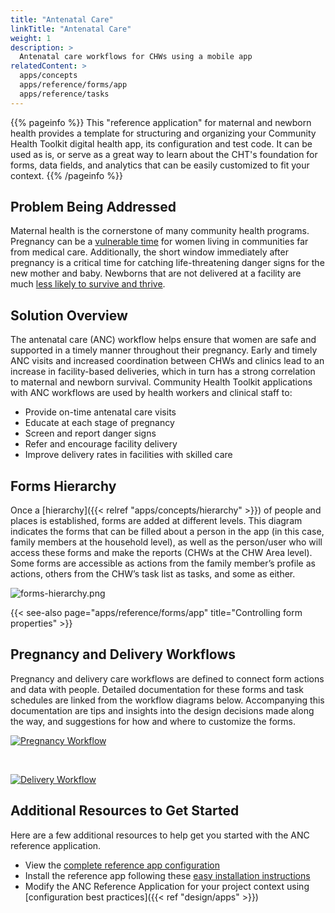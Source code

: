 ```yaml
---
title: "Antenatal Care"
linkTitle: "Antenatal Care"
weight: 1
description: >
  Antenatal care workflows for CHWs using a mobile app
relatedContent: >
  apps/concepts
  apps/reference/forms/app
  apps/reference/tasks
---
```


{{% pageinfo %}}
This "reference application" for maternal and newborn health provides a template for structuring and organizing your Community Health Toolkit digital health app, its configuration and test code. It can be used as is, or serve as a great way to learn about the CHT's foundation for forms, data fields, and analytics that can be easily customized to fit your context.
{{% /pageinfo %}}

## Problem Being Addressed

Maternal health is the cornerstone of many community health programs. Pregnancy can be a [vulnerable time](https://www.who.int/health-topics/maternal-health) for women living in communities far from medical care. Additionally, the short window immediately after pregnancy is a critical time for catching life-threatening danger signs for the new mother and baby. Newborns that are not delivered at a facility are much [less likely to survive and thrive](https://www.who.int/health-topics/newborn-health).

## Solution Overview

The antenatal care (ANC) workflow helps ensure that women are safe and supported in a timely manner throughout their pregnancy. Early and timely ANC visits and increased coordination between CHWs and clinics lead to an increase in facility-based deliveries, which in turn has a strong correlation to maternal and newborn survival. Community Health Toolkit applications with ANC workflows are used by health workers and clinical staff to:

- Provide on-time antenatal care visits
- Educate at each stage of pregnancy
- Screen and report danger signs
- Refer and encourage facility delivery
- Improve delivery rates in facilities with skilled care

## Forms Hierarchy

Once a [hierarchy]({{< relref "apps/concepts/hierarchy" >}}) of people and places is established, forms are added at different levels. This diagram indicates the forms that can be filled about a person in the app (in this case, family members at the household level), as well as the person/user who will access these forms and make the reports (CHWs at the CHW Area level). Some forms are accessible as actions from the family member’s profile as actions, others from the CHW’s task list as tasks, and some as either. 

![forms-hierarchy.png](forms-hierarchy.png)

{{< see-also page="apps/reference/forms/app" title="Controlling form properties" >}}

## Pregnancy and Delivery Workflows

Pregnancy and delivery care workflows are defined to connect form actions and data with people. Detailed documentation for these forms and task schedules are linked from the workflow diagrams below. Accompanying this documentation are tips and insights into the design decisions made along the way, and suggestions for how and where to customize the forms.

[![Pregnancy Workflow](preview-pregnancy-workflow.png)](pregnancy-workflow.pdf)

<br /> 

[![Delivery Workflow](preview-delivery-workflow.png)](delivery-workflow.pdf)

## Additional Resources to Get Started

Here are a few additional resources to help get you started with the ANC reference application.

- View the [complete reference app configuration](https://github.com/medic/cht-core/tree/master/config/default/)
- Install the reference app following these [easy installation instructions](apps/tutorials/local-setup)
- Modify the ANC Reference Application for your project context using [configuration best practices]({{< ref "design/apps" >}}) 
